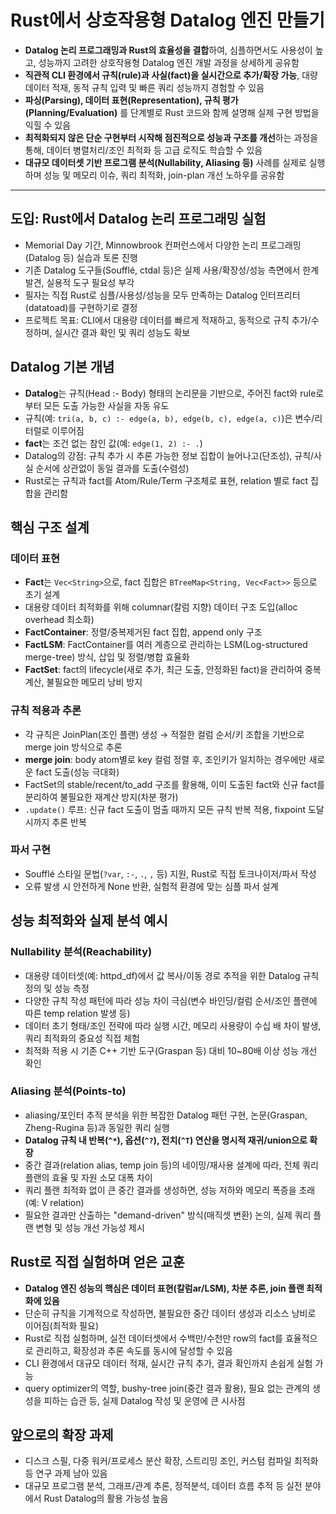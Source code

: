 # Rust에서 상호작용형 Datalog 엔진 만들기


* **Datalog 논리 프로그래밍과 Rust의 효율성을 결합**하여, 심플하면서도 사용성이 높고, 성능까지 고려한 상호작용형 Datalog 엔진 개발 과정을 상세하게 공유함
* **직관적 CLI 환경에서 규칙(rule)과 사실(fact)을 실시간으로 추가/확장 가능**, 대량 데이터 적재, 동적 규칙 입력 및 빠른 쿼리 성능까지 경험할 수 있음
* **파싱(Parsing), 데이터 표현(Representation), 규칙 평가(Planning/Evaluation)** 를 단계별로 Rust 코드와 함께 설명해 실제 구현 방법을 익힐 수 있음
* **최적화되지 않은 단순 구현부터 시작해 점진적으로 성능과 구조를 개선**하는 과정을 통해, 데이터 병렬처리/조인 최적화 등 고급 로직도 학습할 수 있음
* **대규모 데이터셋 기반 프로그램 분석(Nullability, Aliasing 등)** 사례를 실제로 실행하며 성능 및 메모리 이슈, 쿼리 최적화, join-plan 개선 노하우를 공유함

---

도입: Rust에서 Datalog 논리 프로그래밍 실험
------------------------------

* Memorial Day 기간, Minnowbrook 컨퍼런스에서 다양한 논리 프로그래밍(Datalog 등) 실습과 토론 진행
* 기존 Datalog 도구들(Soufflé, ctdal 등)은 실제 사용/확장성/성능 측면에서 한계 발견, 실용적 도구 필요성 부각
* 필자는 직접 Rust로 심플/사용성/성능을 모두 만족하는 Datalog 인터프리터(datatoad)를 구현하기로 결정
* 프로젝트 목표: CLI에서 대용량 데이터를 빠르게 적재하고, 동적으로 규칙 추가/수정하며, 실시간 결과 확인 및 쿼리 성능도 확보

Datalog 기본 개념
-------------

* **Datalog**는 규칙(Head :- Body) 형태의 논리문을 기반으로, 주어진 fact와 rule로부터 모든 도출 가능한 사실을 자동 유도
* 규칙(예: `tri(a, b, c) :- edge(a, b), edge(b, c), edge(a, c)`)은 변수/리터럴로 이루어짐
* **fact**는 조건 없는 참인 값(예: `edge(1, 2) :- .`)
* Datalog의 강점: 규칙 추가 시 추론 가능한 정보 집합이 늘어나고(단조성), 규칙/사실 순서에 상관없이 동일 결과를 도출(수렴성)
* Rust로는 규칙과 fact를 Atom/Rule/Term 구조체로 표현, relation 별로 fact 집합을 관리함

핵심 구조 설계
--------

### 데이터 표현

* **Fact**는 `Vec<String>`으로, fact 집합은 `BTreeMap<String, Vec<Fact>>` 등으로 초기 설계
* 대용량 데이터 최적화를 위해 columnar(칼럼 지향) 데이터 구조 도입(alloc overhead 최소화)
* **FactContainer**: 정렬/중복제거된 fact 집합, append only 구조
* **FactLSM**: FactContainer를 여러 계층으로 관리하는 LSM(Log-structured merge-tree) 방식, 삽입 및 정렬/병합 효율화
* **FactSet**: fact의 lifecycle(새로 추가, 최근 도출, 안정화된 fact)을 관리하여 중복 계산, 불필요한 메모리 낭비 방지

### 규칙 적용과 추론

* 각 규칙은 JoinPlan(조인 플랜) 생성 → 적절한 컬럼 순서/키 조합을 기반으로 merge join 방식으로 추론
* **merge join**: body atom별로 key 컬럼 정렬 후, 조인키가 일치하는 경우에만 새로운 fact 도출(성능 극대화)
* FactSet의 stable/recent/to\_add 구조를 활용해, 이미 도출된 fact와 신규 fact를 분리하여 불필요한 재계산 방지(차분 평가)
* `.update()` 루프: 신규 fact 도출이 멈출 때까지 모든 규칙 반복 적용, fixpoint 도달 시까지 추론 반복

### 파서 구현

* Soufflé 스타일 문법(`?var`, `:-`, `.`, `,` 등) 지원, Rust로 직접 토크나이저/파서 작성
* 오류 발생 시 안전하게 None 반환, 실험적 환경에 맞는 심플 파서 설계

성능 최적화와 실제 분석 예시
----------------

### Nullability 분석(Reachability)

* 대용량 데이터셋(예: httpd\_df)에서 값 복사/이동 경로 추적을 위한 Datalog 규칙 정의 및 성능 측정
* 다양한 규칙 작성 패턴에 따라 성능 차이 극심(변수 바인딩/컬럼 순서/조인 플랜에 따른 temp relation 발생 등)
* 데이터 초기 형태/조인 전략에 따라 실행 시간, 메모리 사용량이 수십 배 차이 발생, 쿼리 최적화의 중요성 직접 체험
* 최적화 적용 시 기존 C++ 기반 도구(Graspan 등) 대비 10~80배 이상 성능 개선 확인

### Aliasing 분석(Points-to)

* aliasing/포인터 추적 분석을 위한 복잡한 Datalog 패턴 구현, 논문(Graspan, Zheng-Rugina 등)과 동일한 쿼리 실행
* **Datalog 규칙 내 반복(`^*`), 옵션(`^?`), 전치(`^T`) 연산을 명시적 재귀/union으로 확장**
* 중간 결과(relation alias, temp join 등)의 네이밍/재사용 설계에 따라, 전체 쿼리 플랜의 효율 및 자원 소모 대폭 차이
* 쿼리 플랜 최적화 없이 큰 중간 결과를 생성하면, 성능 저하와 메모리 폭증을 초래(예: V relation)
* 필요한 결과만 산출하는 "demand-driven" 방식(매직셋 변환) 논의, 실제 쿼리 플랜 변형 및 성능 개선 가능성 제시

Rust로 직접 실험하며 얻은 교훈
-------------------

* **Datalog 엔진 성능의 핵심은 데이터 표현(칼럼ar/LSM), 차분 추론, join 플랜 최적화에 있음**
* 단순히 규칙을 기계적으로 작성하면, 불필요한 중간 데이터 생성과 리소스 낭비로 이어짐(최적화 필요)
* Rust로 직접 실험하며, 실전 데이터셋에서 수백만/수천만 row의 fact를 효율적으로 관리하고, 확장성과 추론 속도를 동시에 달성할 수 있음
* CLI 환경에서 대규모 데이터 적재, 실시간 규칙 추가, 결과 확인까지 손쉽게 실험 가능
* query optimizer의 역할, bushy-tree join(중간 결과 활용), 필요 없는 관계의 생성을 피하는 습관 등, 실제 Datalog 작성 및 운영에 큰 시사점

앞으로의 확장 과제
----------

* 디스크 스필, 다중 워커/프로세스 분산 확장, 스트리밍 조인, 커스텀 컴파일 최적화 등 연구 과제 남아 있음
* 대규모 프로그램 분석, 그래프/관계 추론, 정적분석, 데이터 흐름 추적 등 실전 분야에서 Rust Datalog의 활용 가능성 높음
